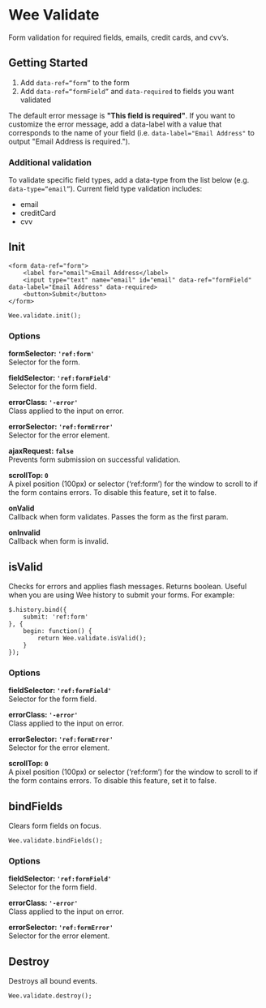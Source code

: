# Wee Validate

Form validation for required fields, emails, credit cards, and cvv’s.

## Getting Started

1. Add `data-ref=“form”` to the form
2. Add `data-ref=“formField”` and `data-required` to fields you want validated

The default error message is **"This field is required"**. If you want to customize the error message, add a data-label with a value that corresponds to the name of your field (i.e. `data-label="Email Address"` to output "Email Address is required.").

### Additional validation

To validate specific field types, add a data-type from the list below (e.g. `data-type=“email”`). Current field type validation includes:

- email
- creditCard
- cvv

## Init

```
<form data-ref="form">
	<label for="email">Email Address</label>
	<input type="text" name="email" id="email" data-ref="formField" data-label="Email Address" data-required>
	<button>Submit</button>
</form>
```

```
Wee.validate.init();
```

### Options

**formSelector: `'ref:form'`**<br>
Selector for the form.

**fieldSelector: `'ref:formField'`**<br>
Selector for the form field.

**errorClass: `'-error'`**<br>
Class applied to the input on error.

**errorSelector: `'ref:formError'`**<br>
Selector for the error element.

**ajaxRequest: `false`**<br>
Prevents form submission on successful validation.

**scrollTop: `0`**<br>
A pixel position (100px) or selector (‘ref:form’) for the window to scroll to if the form contains errors. To disable this feature, set it to false.

**onValid**<br>
Callback when form validates. Passes the form as the first param.

**onInvalid**<br>
Callback when form is invalid.

## isValid

Checks for errors and applies flash messages. Returns boolean. Useful when you are using Wee history to submit your forms. For example:

```
$.history.bind({
	submit: 'ref:form'
}, {
	begin: function() {
		return Wee.validate.isValid();
	}
});
```

### Options

**fieldSelector: `'ref:formField'`**<br>
Selector for the form field.

**errorClass: `'-error'`**<br>
Class applied to the input on error.

**errorSelector: `'ref:formError'`**<br>
Selector for the error element.

**scrollTop: `0`**<br>
A pixel position (100px) or selector (‘ref:form’) for the window to scroll to if the form contains errors. To disable this feature, set it to false.

## bindFields

Clears form fields on focus.

```
Wee.validate.bindFields();
```

### Options

**fieldSelector: `'ref:formField'`**<br>
Selector for the form field.

**errorClass: `'-error'`**<br>
Class applied to the input on error.

**errorSelector: `'ref:formError'`**<br>
Selector for the error element.

## Destroy

Destroys all bound events.

```
Wee.validate.destroy();
```